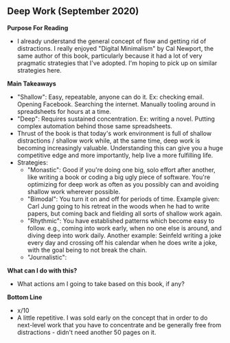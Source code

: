 ## Deep Work (September 2020)

**Purpose For Reading**
- I already understand the general concept of flow and getting rid of distractions. I really enjoyed "Digital Minimalism" by Cal Newport, the same author of this book, particularly because it had a lot of very pragmatic strategies that I've adopted. I'm hoping to pick up on similar strategies here.
 
**Main Takeaways**
- "Shallow": Easy, repeatable, anyone can do it. Ex: checking email. Opening Facebook. Searching the internet. Manually tooling around in spreadsheets for hours at a time.
- "Deep": Requires sustained concentration. Ex: writing a novel. Putting complex automation behind those same spreadsheets.
- Thrust of the book is that today's work environment is full of shallow distractions / shallow work while, at the same time, deep work is becoming increasingly valuable. Understanding this can give you a huge competitive edge and more importantly, help live a more fulfilling life.
- Strategies:
	- "Monastic": Good if you're doing one big, solo effort after another, like writing a book or coding a big ugly piece of software. You're optimizing for deep work as often as you possibly can and avoiding shallow work wherever possible.
	- "Bimodal": You turn it on and off for periods of time. Example given: Carl Jung going to his retreat in the woods when he had to write papers, but coming back and fielding all sorts of shallow work again.
	- "Rhythmic": You have established patterns which become easy to follow. e.g., coming into work early, when no one else is around, and diving deep into work daily. Another example: Seinfeld writing a joke every day and crossing off his calendar when he does write a joke, with the goal being to not break the chain.
	- "Journalistic":


**What can I do with this?**
- What actions am I going to take based on this book, if any?

**Bottom Line**
- x/10
- A little repetitive. I was sold early on the concept that in order to do next-level work that you have to concentrate and be generally free from distractions - didn't need another 50 pages on it.
<!--stackedit_data:
eyJoaXN0b3J5IjpbLTUyMDgyNjUzMCw0MjgyNTQzNzYsMTc1OT
k4NjQ0NV19
-->